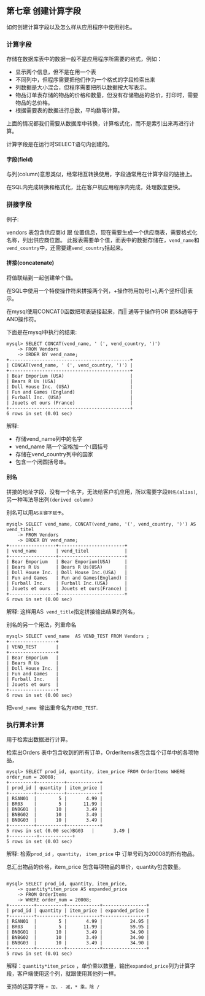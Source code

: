 ## 第七章 创建计算字段

如何创建计算字段以及怎么样从应用程序中使用别名。

### 计算字段

存储在数据库表中的数据一般不是应用程序所需要的格式，例如：

- 显示两个信息，但不是在用一个表
- 不同列中，但程序需要把他们作为一个格式的字段检索出来
- 列数据是大小混合，但程序需要把所以数据按大写表示。
- 物品订单表存储的物品的价格和数量，但没有存储物品的总价，打印时，需要物品的总价格。
- 根据需要表的数据进行总数，平均数等计算。

上面的情况都我们需要从数据库中转换，计算格式化，而不是索引出来再进行计算。

计算字段是在运行时SELECT语句内创建的。


#### 字段(field)

与列(column)意思类似，经常相互转换使用，字段通常用在计算字段的链接上。

在SQL内完成转换和格式化，比在客户机应用程序内完成，处理数度更快。


### 拼接字段

例子:

vendors 表包含供应商id 跟 位置信息，现在需要生成一个供应商表，需要格式化名称，列出供应商位置。
此报表需要单个值，而表中的数据存储在，`vend_name`和`vend_country`中，还需要建`vend_country`括起来。

#### 拼接(concatenate)

将值联结到一起创建单个值。

在SQL中使用一个特使操作符来拼接两个列，+操作符用加号(+),两个竖杆(||)表示。

在mysql使用CONCAT()函数把项表链接起来，而|| 通等于操作符OR 而&&通等于AND操作符。

下面是在mysql中执行的结果:

```
mysql> SELECT CONCAT(vend_name, ' (', vend_country, ')')
    -> FROM Vendors
    -> ORDER BY vend_name;
+--------------------------------------------+
| CONCAT(vend_name, ' (', vend_country, ')') |
+--------------------------------------------+
| Bear Emporium (USA)                        |
| Bears R Us (USA)                           |
| Doll House Inc. (USA)                      |
| Fun and Games (England)                    |
| Furball Inc. (USA)                         |
| Jouets et ours (France)                    |
+--------------------------------------------+
6 rows in set (0.01 sec)

```

解释: 

- 存储vend_name列中的名字
- vend_name 隔一个空格加一个`(`圆括号
- 存储在vend_country列中的国家
- 包含一个闭圆括号串。

#### 别名

拼接的地址字段，没有一个名字，无法给客户机应用，所以需要字段`别名(alias)`,另一种叫法导出列`(derived column)`

别名可以用`AS关键字赋予`。

```
mysql> SELECT vend_name, CONCAT(vend_name, '(', vend_country, ')') AS vend_titel
    -> FROM Vendors
    -> ORDER BY vend_name;
+-----------------+------------------------+
| vend_name       | vend_titel             |
+-----------------+------------------------+
| Bear Emporium   | Bear Emporium(USA)     |
| Bears R Us      | Bears R Us(USA)        |
| Doll House Inc. | Doll House Inc.(USA)   |
| Fun and Games   | Fun and Games(England) |
| Furball Inc.    | Furball Inc.(USA)      |
| Jouets et ours  | Jouets et ours(France) |
+-----------------+------------------------+
6 rows in set (0.00 sec)
```

解释: 这样用AS` vend_title`指定拼接输出结果的列名，

别名的另一个用法，列重命名

```
mysql> SELECT vend_name  AS VEND_TEST FROM Vendors ;
+-----------------+
| VEND_TEST       |
+-----------------+
| Bear Emporium   |
| Bears R Us      |
| Doll House Inc. |
| Fun and Games   |
| Furball Inc.    |
| Jouets et ours  |
+-----------------+
6 rows in set (0.00 sec)

```
把`vend_name `输出重命名为`VEND_TEST`.


### 执行算术计算

用于检索出数据进行计算。

检索出Orders 表中包含收到的所有订单，OrderItems表包含每个订单中的各项物品，

```
mysql> SELECT prod_id, quantity, item_price FROM OrderItems WHERE order_num = 20008;
+---------+----------+------------+
| prod_id | quantity | item_price |
+---------+----------+------------+
| RGAN01  |        5 |       4.99 |
| BR03    |        5 |      11.99 |
| BNBG01  |       10 |       3.49 |
| BNBG02  |       10 |       3.49 |
| BNBG03  |       10 |       3.49 |
+---------+----------+------------+
5 rows in set (0.00 sec)BG03   |       3.49 |
+----------+------------+
5 rows in set (0.03 sec)

```
解释: 检索`prod_id` ，`quantity`， `item_price` 中 订单号码为20008的所有物品。

总汇出物品的价格，item_price 包含每项物品的单价，quantity包含数量。

```

mysql> SELECT prod_id, quantity, item_price,
    -> quantity*item_price AS expanded_price
    -> FROM OrderItems
    -> WHERE order_num = 20008;
+---------+----------+------------+----------------+
| prod_id | quantity | item_price | expanded_price |
+---------+----------+------------+----------------+
| RGAN01  |        5 |       4.99 |          24.95 |
| BR03    |        5 |      11.99 |          59.95 |
| BNBG01  |       10 |       3.49 |          34.90 |
| BNBG02  |       10 |       3.49 |          34.90 |
| BNBG03  |       10 |       3.49 |          34.90 |
+---------+----------+------------+----------------+
5 rows in set (0.01 sec)
```

解释：`quantity*item_price` ，单价乘以数量，输出`expanded_price`列为计算字段，客户端使用这个列，就跟使用其他列一样。

支持的运算字符 `+ 加，- 减，* 乘，除 /`
